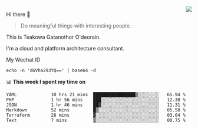 <img align="right" src="https://github-readme-stats.vercel.app/api?username=Teakowa&show_icons=true&icon_color=2f80ed&text_color=718096&bg_color=ffffff&hide_title=true" />

Hi there 👋

> Do meaningful things with interesting people.

This is Teakowa Gatanothor O'deorain.

I'm a cloud and platform architecture consultant.

My Wechat ID

```
echo -n 'dGVha293YQ==' | base64 -d
```

📊 **This week I spent my time on**
<!--START_SECTION:waka-->

```text
YAML             10 hrs 21 mins  ████████████████▒░░░░░░░░   65.94 %
PHP              1 hr 56 mins    ███░░░░░░░░░░░░░░░░░░░░░░   12.38 %
JSON             1 hr 46 mins    ██▓░░░░░░░░░░░░░░░░░░░░░░   11.31 %
Markdown         52 mins         █▒░░░░░░░░░░░░░░░░░░░░░░░   05.58 %
Terraform        28 mins         ▓░░░░░░░░░░░░░░░░░░░░░░░░   03.04 %
Text             7 mins          ▒░░░░░░░░░░░░░░░░░░░░░░░░   00.75 %
```

<!--END_SECTION:waka-->
